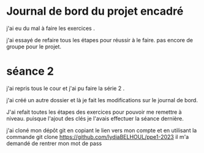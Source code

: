 # Journal de bord du projet encadré

j'ai eu du mal à faire les exercices .

j'ai essayé de refaire tous les étapes pour réussir à le faire. pas encore de groupe pour le projet.

# séance 2

j'ai repris tous le cour et j'ai pu faire la série 2 .

j'ai créé un autre dossier et là je fait les modifications sur le journal de bord.

J'ai refait toutes les étapes des exercices pour pouvoir me remettre à niveau. puisque l'ajout des clés je l'avais effectuer la séance dernière.

j'ai cloné mon dépôt git en copiant le lien vers mon compte et en utilisant la commande git clone https://github.com/lydiaBELHOUL/ppe1-2023 il
m'a demandé de rentrer mon mot de pass

